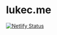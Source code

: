 # lukec.me


[![Netlify Status](https://api.netlify.com/api/v1/badges/410b9507-2cc2-4266-839a-a590490d4fc8/deploy-status)](https://app.netlify.com/sites/lukec/deploys)
